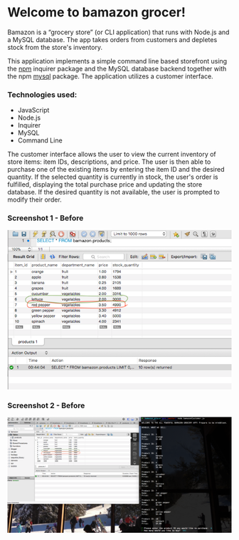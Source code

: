 # Welcome to bamazon grocer!

Bamazon is a “grocery store” (or CLI application) that runs with Node.js and a MySQL database. The app takes orders from customers and depletes stock from the store's inventory. 

This application implements a simple command line based storefront using the [npm](https://www.npmjs.com/package/inquirer) inquirer package and the MySQL database backend together with the npm [mysql](https://www.npmjs.com/package/mysql) package. The application utilizes a customer interface.

### Technologies used:
* JavaScript
* Node.js
* Inquirer
* MySQL
* Command Line

The customer interface allows the user to view the current inventory of store items: item IDs, descriptions, and price. The user is then able to purchase one of the existing items by entering the item ID and the desired quantity. If the selected quantity is currently in stock, the user's order is fulfilled, displaying the total purchase price and updating the store database. If the desired quantity is not available, the user is prompted to modify their order.

### Screenshot 1 - Before

![db-before](/Images/bamazonBefore1.png)

### Screenshot 2 - Before

![db-before2](/Images/bamazonBefore.png)


